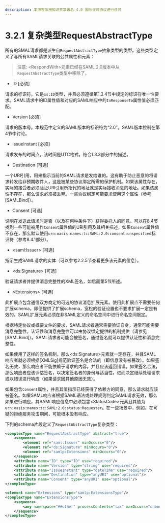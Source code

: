 ```yaml
---
description: 本博客采用知识共享署名 4.0 国际许可协议进行许可
---
```


# 3.2.1 复杂类型RequestAbstractType

所有的SMAL请求都是派生自```RequestAbstractType```抽象类型的类型。这些类型定义了与所有SAML请求关联的公共属性和元素：

> 注意: \<RespondWith\>元素已经在SAML 2.0版本中从```RequestAbstractType```类型中移除了。

+ ID [必须]

请求的标识符。它是```xs:ID```类型，并且必须遵循第1.3.4节中规定的标识符唯一性要求。SAML请求中的ID属性值和对应的SAML响应中的```InResponseTo```属性值必须匹配。

+ Version [必须]

请求的版本号。本规范中定义的SAML版本的标识符为“2.0”。SAML版本控制在第4节中讨论。

+ IssueInstant [必须]

请求发布的时间点。该时间是UTC格式，符合1.3.3部分中的描述。

+ Destination [可选]

一个URI引用，用来指示当前的SAML请求是发给谁的。这有助于防止恶意的将请求转发给非预期收件人，这是被某些协议绑定所需的保护机制。如果该属性存在，实际的接受者必须验证URI引用所指代的地址就是实际接收消息的地址。如果该属性不存在，那么请求必须被丢弃。一些协议绑定可能要求使用这个属性（参考[SAMLBind]）。

+ Consent [可选]

说明在发送此请求时是否（以及在何种条件下）获得委托人的同意。可以在8.4节找到一些可能被用作```Consent```属性值的URI引用及其相关描述。如果```Consent```属性值不存在，那么默认使用```urn:oasis:names:tc:SAML:2.0:consent:unspecified```标识符（参考8.4.1部分）。

+ \<saml:Issuer\> [可选]

指示生成SAML请求的实体（可以参考2.2.5节查看更多该元素的信息）。

+ \<ds:Signature\> [可选]

验证请求者并提供消息完整性的XML签名，如后面第5节所述。

+ \<Extensions\> [可选]

此扩展点包含通信双方商定的可选的协议消息扩展元素。使用此扩展点不需要任何扩展schema，即便提供了扩展schema，宽松的验证设置也不要求扩展一定是有效的。SAML扩展元素必须在非SAML定义的命名空间中进行命名空间限定。

根据特定协议或概要文件的要求，SAML请求者通常需要验证自身，通常可能需要消息完整性。认证性和消息完整性可以由协议绑定提供的机制提供（请参见[SAMLBind]）。SAML请求者可能会被签名，通过签名就可以提供认证性和消息完整性。

如果使用了这样的签名机制，那么\<ds:Signature\>元素就一定存在，并且SAML响应者就必须根据[XMLSig]规范验证签名是合法的（即信息没有被篡改）。如果签名无效，那么响应者不能依赖于请求的内容，并且应该返回错误。如果签名合法，那么响应者应该评估签名，以决定签名者的身份与适当性，进而决定继续处理请求或以错误进行响应（如果请求因其他原因无效）。

如果包含```Consent```属性，并且其值指示已经获得了依赖方的同意，那么请求就应该被签名。如果SAML响应者根据SAML语法或处理规则判定SAML请求无效，那么如果进行响应，其SAML响应信息中必须包含\<StatusCode\>元素且其值为```urn:oasis:names:tc:SAML:2.0:status:Requester```。在一些场景中，例如，在可疑的拒绝服务攻击期间，可能根本没有响应。

下列的schema片段定义了```RequestAbstractType```复杂类型：

```xml
<complexType name="RequestAbstractType" abstract="true">
    <sequence>
        <element ref="saml:Issuer" minOccurs="0"/>
        <element ref="ds:Signature" minOccurs="0"/>
        <element ref="samlp:Extensions" minOccurs="0"/>
    </sequence>
    <attribute name="ID" type="ID" use="required"/>
    <attribute name="Version" type="string" use="required"/>
    <attribute name="IssueInstant" type="dateTime" use="required"/>
    <attribute name="Destination" type="anyURI" use="optional"/>
    <attribute name="Consent" type="anyURI" use="optional"/>
</complexType>

<element name="Extensions" type="samlp:ExtensionsType"/>
<complexType name="ExtensionsType">
    <sequence>
        <any namespace="##other" processContents="lax" maxOccurs="unbounded"/>
    </sequence>
</complexType>
```